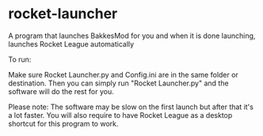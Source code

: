 # rocket-launcher
A program that launches BakkesMod for you and when it is done launching, launches Rocket League automatically

To run:

Make sure Rocket Launcher.py and Config.ini are in the same folder or destination.
Then you can simply run "Rocket Launcher.py" and the software will do the rest for you.

Please note: The software may be slow on the first launch but after that it's a lot faster. You will also require to have Rocket League as a desktop shortcut for this program to work.
